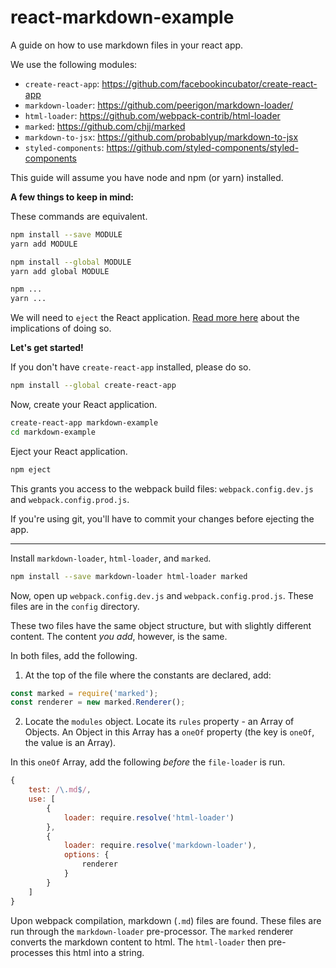 # react-markdown-example
A guide on how to use markdown files in your react app.

We use the following modules:
- `create-react-app`: https://github.com/facebookincubator/create-react-app
- `markdown-loader`: https://github.com/peerigon/markdown-loader/
- `html-loader`: https://github.com/webpack-contrib/html-loader
- `marked`: https://github.com/chjj/marked
- `markdown-to-jsx`: https://github.com/probablyup/markdown-to-jsx
- `styled-components`: https://github.com/styled-components/styled-components

This guide will assume you have node and npm (or yarn) installed.

**A few things to keep in mind:**

These commands are equivalent.
```bash
npm install --save MODULE
yarn add MODULE

npm install --global MODULE
yarn add global MODULE

npm ...
yarn ...
```

We will need to `eject` the React application. [Read more here](https://github.com/facebookincubator/create-react-app#converting-to-a-custom-setup) about the implications of doing so.


**Let's get started!**

If you don't have `create-react-app` installed, please do so.
```bash
npm install --global create-react-app
```

Now, create your React application.
```bash
create-react-app markdown-example
cd markdown-example
```

Eject your React application.
```bash
npm eject
```

This grants you access to the webpack build files: `webpack.config.dev.js` and `webpack.config.prod.js`.

If you're using git, you'll have to commit your changes before ejecting the app.

---

Install `markdown-loader`, `html-loader`, and `marked`.

```bash
npm install --save markdown-loader html-loader marked
```

Now, open up `webpack.config.dev.js` and `webpack.config.prod.js`. These files are in the `config` directory.

These two files have the same object structure, but with slightly different content. The content *you add*, however, is the same.

In both files, add the following.

1. At the top of the file where the constants are declared, add:
```javascript
const marked = require('marked');
const renderer = new marked.Renderer();
```

2. Locate the `modules` object. Locate its `rules` property - an Array of Objects. An Object in this Array has a `oneOf` property (the key is `oneOf`, the value is an Array).

In this `oneOf` Array, add the following *before* the `file-loader` is run.

```javascript
{
    test: /\.md$/,
    use: [
        {
            loader: require.resolve('html-loader')
        },
        {
            loader: require.resolve('markdown-loader'),
            options: {
                renderer
            }
        }
    ]        
}
```

Upon webpack compilation, markdown (`.md`) files are found. These files are run through the `markdown-loader` pre-processor. The `marked` renderer converts the markdown content to html. The `html-loader` then pre-processes this html into a string.